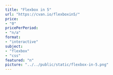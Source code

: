 ```yaml
---
title: "Flexbox in 5"
url: "https://cvan.io/flexboxin5/"
price: 
- "0"
pricePerPeriod: 
- "n/a"
format: 
- "interactive"
subject: 
- "flexbox"
- "css"
featured: "n"
picture: "../../public/static/flexbox-in-5.png"
---
```

